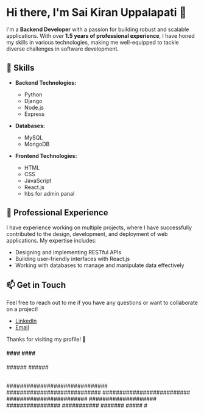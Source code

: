 # Hi there, I'm Sai Kiran Uppalapati 👋

I'm a **Backend Developer** with a passion for building robust and scalable applications. With over **1.5 years of professional experience**, I have honed my skills in various technologies, making me well-equipped to tackle diverse challenges in software development.

## 🌱 Skills

- **Backend Technologies:**
  - Python
  - Django
  - Node.js
  - Express 

- **Databases:**
  - MySQL
  - MongoDB

- **Frontend Technologies:**
  - HTML
  - CSS
  - JavaScript
  - React.js
  - hbs for admin panal

## 💼 Professional Experience

I have experience working on multiple projects, where I have successfully contributed to the design, development, and deployment of web applications. My expertise includes:

- Designing and implementing RESTful APIs
- Building user-friendly interfaces with React.js
- Working with databases to manage and manipulate data effectively


## 📫 Get in Touch

Feel free to reach out to me if you have any questions or want to collaborate on a project!

- [LinkedIn](https://www.linkedin.com/in/uppalapatisaikiran/)
- [Email](saikiranuppalapati2@gmail.com)

Thanks for visiting my profile! 🚀


####    ####       ####    ####
######  ######   ######  ######
##############################
 ############################
   ##########################
    ########################
      ####################
        ################
          ###########
            #######
             #####
               #

